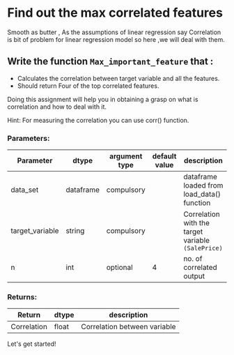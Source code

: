 # Find out the max correlated features 

Smooth as butter , 
As the assumptions of linear regression say 
Correlation is bit of problem for linear regression model so here ,we will deal with them.

## Write the function `Max_important_feature` that :
- Calculates the correlation between target variable and all the features.
- Should return Four of the top correlated features.
 
Doing this assignment will help you in obtaining a grasp on what is correlation and how to deal with it.

Hint: For measuring the correlation you can use corr() function.

### Parameters:

| Parameter | dtype | argument type | default value | description |
| --- | --- | --- | --- | --- | 
| data_set | dataframe | compulsory |  | dataframe loaded from load_data() function |
| target_variable | string | compulsory | | Correlation with the target variable `(SalePrice)` |
| n | int | optional | 4 | no. of correlated output |

### Returns:

| Return | dtype | description |
| --- | --- | --- | 
| Correlation | float | Correlation between variable |



Let's get started!
